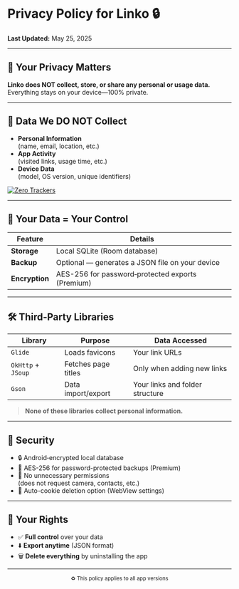 # Privacy Policy for Linko 🔒

**Last Updated:** May 25, 2025

---

## 📌 Your Privacy Matters

**Linko does NOT collect, store, or share any personal or usage data.**  
Everything stays on your device—100% private.

---

## 🚫 Data We DO NOT Collect

- **Personal Information**  
  (name, email, location, etc.)
- **App Activity**  
  (visited links, usage time, etc.)
- **Device Data**  
  (model, OS version, unique identifiers)

[![Zero Trackers](https://img.shields.io/badge/0%20Trackers-100%25%20Private-brightgreen)](https://github.com/)

---

## 💾 Your Data = Your Control

| Feature        | Details                                           |
|----------------|---------------------------------------------------|
| **Storage**    | Local SQLite (Room database)                      |
| **Backup**     | Optional — generates a JSON file on your device   |
| **Encryption** | AES-256 for password‑protected exports (Premium)  |

---

## 🛠️ Third‑Party Libraries

| Library             | Purpose                    | Data Accessed                  |
|---------------------|----------------------------|--------------------------------|
| `Glide`             | Loads favicons             | Your link URLs                 |
| `OkHttp` + `JSoup`  | Fetches page titles        | Only when adding new links     |
| `Gson`               | Data import/export         | Your links and folder structure|

> **None of these libraries collect personal information.**

---

## 🔐 Security

- 🔒 Android‑encrypted local database
- 🔐 AES-256 for password-protected backups (Premium)  
- 🚫 No unnecessary permissions  
  (does not request camera, contacts, etc.)
- 🔄 Auto-cookie deletion option (WebView settings)

---

## 📜 Your Rights

- ✅ **Full control** over your data  
- ⬇️ **Export anytime** (JSON format)  
- 🗑️ **Delete everything** by uninstalling the app

---

<div align="center">
  <sub>♻️ This policy applies to all app versions</sub>
</div>
